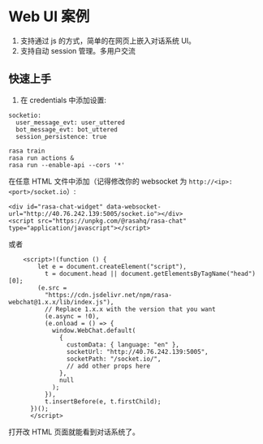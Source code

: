 # Web UI 案例

1. 支持通过 js 的方式，简单的在网页上嵌入对话系统 UI。
2. 支持自动 session 管理。多用户交流

## 快速上手

1. 在 credentials 中添加设置:

```
socketio:
  user_message_evt: user_uttered
  bot_message_evt: bot_uttered
  session_persistence: true
```

```
rasa train
rasa run actions &
rasa run --enable-api --cors '*'
```

在任意 HTML 文件中添加（记得修改你的 websocket 为 `http://<ip>:<port>/socket.io`）:
```
<div id="rasa-chat-widget" data-websocket-url="http://40.76.242.139:5005/socket.io"></div>
<script src="https://unpkg.com/@rasahq/rasa-chat" type="application/javascript"></script>
```

或者 

```
    <script>!(function () {
        let e = document.createElement("script"),
          t = document.head || document.getElementsByTagName("head")[0];
        (e.src =
          "https://cdn.jsdelivr.net/npm/rasa-webchat@1.x.x/lib/index.js"),
          // Replace 1.x.x with the version that you want
          (e.async = !0),
          (e.onload = () => {
            window.WebChat.default(
              {
                customData: { language: "en" },
                socketUrl: "http://40.76.242.139:5005",
                socketPath: "/socket.io/",
                // add other props here
              },
              null
            );
          }),
          t.insertBefore(e, t.firstChild);
      })();
      </script>
```

打开改 HTML 页面就能看到对话系统了。